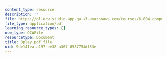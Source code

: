 ```yaml
---
content_type: resource
description: ''
file: https://ol-ocw-studio-app-qa.s3.amazonaws.com/courses/6-004-computation-structures-spring-2017/9de141eaa197ee38a3678587758df53e_5mJd--JCwBI.pdf
file_type: application/pdf
learning_resource_types: []
ocw_type: OCWFile
resourcetype: Document
title: 3play pdf file
uid: 9de141ea-a197-ee38-a367-8587758df53e
---
```


